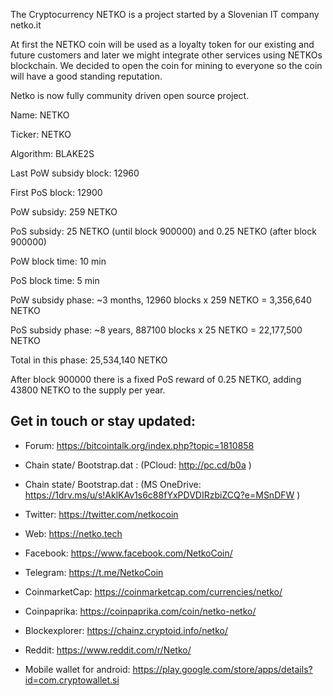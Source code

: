 The Cryptocurrency NETKO is a project started by a Slovenian IT company netko.it

At first the NETKO coin will be used as a loyalty token for our existing and future customers and later we might integrate other services using NETKOs blockchain. We decided to open the coin for mining to everyone so the coin will have a good standing reputation.

Netko is now fully community driven open source project.

Name: NETKO

Ticker: NETKO

Algorithm: BLAKE2S

Last PoW subsidy block: 12960

First PoS block: 12900

PoW subsidy: 259 NETKO

PoS subsidy: 25 NETKO (until block 900000) and 0.25 NETKO (after block 900000)

PoW block time: 10 min

PoS block time: 5 min

PoW subsidy phase: ~3 months, 12960 blocks x 259 NETKO = 3,356,640 NETKO

PoS subsidy phase: ~8 years, 887100 blocks x 25 NETKO = 22,177,500 NETKO

Total in this phase: 25,534,140 NETKO

After block 900000 there is a fixed PoS reward of 0.25 NETKO, adding 43800 NETKO to the supply per year.

## Get in touch or stay updated:

- Forum: https://bitcointalk.org/index.php?topic=1810858

- Chain state/ Bootstrap.dat :  (PCloud: http://pc.cd/b0a )

- Chain state/ Bootstrap.dat : (MS OneDrive: https://1drv.ms/u/s!AklKAv1s6c88fYxPDVDIRzbiZCQ?e=MSnDFW )

- Twitter: https://twitter.com/netkocoin

- Web: https://netko.tech

- Facebook: https://www.facebook.com/NetkoCoin/

- Telegram: https://t.me/NetkoCoin

- CoinmarketCap: https://coinmarketcap.com/currencies/netko/

- Coinpaprika: https://coinpaprika.com/coin/netko-netko/

- Blockexplorer: https://chainz.cryptoid.info/netko/

- Reddit: https://www.reddit.com/r/Netko/

- Mobile wallet for android: https://play.google.com/store/apps/details?id=com.cryptowallet.si

